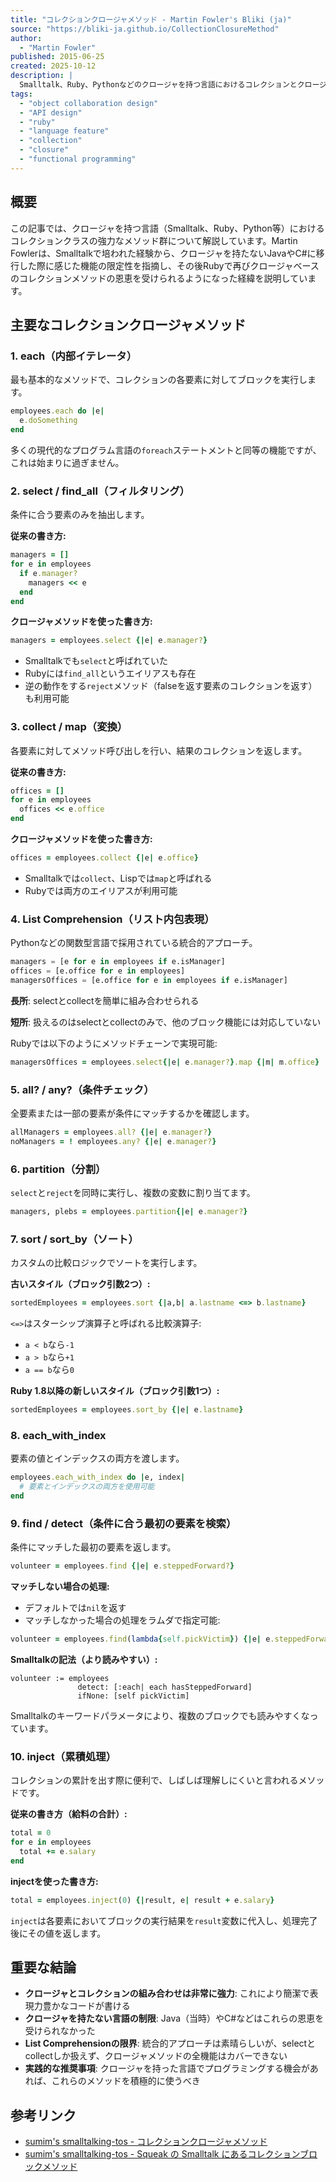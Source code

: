 ```yaml
---
title: "コレクションクロージャメソッド - Martin Fowler's Bliki (ja)"
source: "https://bliki-ja.github.io/CollectionClosureMethod"
author:
  - "Martin Fowler"
published: 2015-06-25
created: 2025-10-12
description: |
  Smalltalk、Ruby、Pythonなどのクロージャを持つ言語におけるコレクションとクロージャメソッドの強力な組み合わせについて解説。select、collect、inject、detectなど主要なメソッドの使い方と利点を説明し、クロージャを持たない言語（Java、C#）との比較を行う。
tags:
  - "object collaboration design"
  - "API design"
  - "ruby"
  - "language feature"
  - "collection"
  - "closure"
  - "functional programming"
---
```


## 概要

この記事では、クロージャを持つ言語（Smalltalk、Ruby、Python等）におけるコレクションクラスの強力なメソッド群について解説しています。Martin Fowlerは、Smalltalkで培われた経験から、クロージャを持たないJavaやC#に移行した際に感じた機能の限定性を指摘し、その後Rubyで再びクロージャベースのコレクションメソッドの恩恵を受けられるようになった経緯を説明しています。

## 主要なコレクションクロージャメソッド

### 1. each（内部イテレータ）

最も基本的なメソッドで、コレクションの各要素に対してブロックを実行します。

```ruby
employees.each do |e|
  e.doSomething
end
```

多くの現代的なプログラム言語の`foreach`ステートメントと同等の機能ですが、これは始まりに過ぎません。

### 2. select / find_all（フィルタリング）

条件に合う要素のみを抽出します。

**従来の書き方:**

```ruby
managers = []
for e in employees
  if e.manager?
    managers << e
  end
end
```

**クロージャメソッドを使った書き方:**

```ruby
managers = employees.select {|e| e.manager?}
```

- Smalltalkでも`select`と呼ばれていた
- Rubyには`find_all`というエイリアスも存在
- 逆の動作をする`reject`メソッド（falseを返す要素のコレクションを返す）も利用可能

### 3. collect / map（変換）

各要素に対してメソッド呼び出しを行い、結果のコレクションを返します。

**従来の書き方:**

```ruby
offices = []
for e in employees
  offices << e.office
end
```

**クロージャメソッドを使った書き方:**

```ruby
offices = employees.collect {|e| e.office}
```

- Smalltalkでは`collect`、Lispでは`map`と呼ばれる
- Rubyでは両方のエイリアスが利用可能

### 4. List Comprehension（リスト内包表現）

Pythonなどの関数型言語で採用されている統合的アプローチ。

```python
managers = [e for e in employees if e.isManager]
offices = [e.office for e in employees]
managersOffices = [e.office for e in employees if e.isManager]
```

**長所**: selectとcollectを簡単に組み合わせられる

**短所**: 扱えるのはselectとcollectのみで、他のブロック機能には対応していない

Rubyでは以下のようにメソッドチェーンで実現可能:

```ruby
managersOffices = employees.select{|e| e.manager?}.map {|m| m.office}
```

### 5. all? / any?（条件チェック）

全要素または一部の要素が条件にマッチするかを確認します。

```ruby
allManagers = employees.all? {|e| e.manager?}
noManagers = ! employees.any? {|e| e.manager?}
```

### 6. partition（分割）

`select`と`reject`を同時に実行し、複数の変数に割り当てます。

```ruby
managers, plebs = employees.partition{|e| e.manager?}
```

### 7. sort / sort_by（ソート）

カスタムの比較ロジックでソートを実行します。

**古いスタイル（ブロック引数2つ）:**

```ruby
sortedEmployees = employees.sort {|a,b| a.lastname <=> b.lastname}
```

`<=>`はスターシップ演算子と呼ばれる比較演算子:

- `a < b`なら`-1`
- `a > b`なら`+1`
- `a == b`なら`0`

**Ruby 1.8以降の新しいスタイル（ブロック引数1つ）:**

```ruby
sortedEmployees = employees.sort_by {|e| e.lastname}
```

### 8. each_with_index

要素の値とインデックスの両方を渡します。

```ruby
employees.each_with_index do |e, index|
  # 要素とインデックスの両方を使用可能
end
```

### 9. find / detect（条件に合う最初の要素を検索）

条件にマッチした最初の要素を返します。

```ruby
volunteer = employees.find {|e| e.steppedForward?}
```

**マッチしない場合の処理:**

- デフォルトでは`nil`を返す
- マッチしなかった場合の処理をラムダで指定可能:

```ruby
volunteer = employees.find(lambda{self.pickVictim}) {|e| e.steppedForward?}
```

**Smalltalkの記法（より読みやすい）:**

```smalltalk
volunteer := employees
               detect: [:each| each hasSteppedForward]
               ifNone: [self pickVictim]
```

Smalltalkのキーワードパラメータにより、複数のブロックでも読みやすくなっています。

### 10. inject（累積処理）

コレクションの累計を出す際に便利で、しばしば理解しにくいと言われるメソッドです。

**従来の書き方（給料の合計）:**

```ruby
total = 0
for e in employees
  total += e.salary
end
```

**injectを使った書き方:**

```ruby
total = employees.inject(0) {|result, e| result + e.salary}
```

`inject`は各要素においてブロックの実行結果を`result`変数に代入し、処理完了後にその値を返します。

## 重要な結論

- **クロージャとコレクションの組み合わせは非常に強力**: これにより簡潔で表現力豊かなコードが書ける
- **クロージャを持たない言語の制限**: Java（当時）やC#などはこれらの恩恵を受けられなかった
- **List Comprehensionの限界**: 統合的アプローチは素晴らしいが、selectとcollectしか扱えず、クロージャメソッドの全機能はカバーできない
- **実践的な推奨事項**: クロージャを持った言語でプログラミングする機会があれば、これらのメソッドを積極的に使うべき

## 参考リンク

- [sumim's smalltalking-tos - コレクションクロージャメソッド](http://d.hatena.ne.jp/sumim/20050803/p1)
- [sumim's smalltalking-tos - Squeak の Smalltalk にあるコレクションブロックメソッド](http://d.hatena.ne.jp/sumim/20050803/p2)

